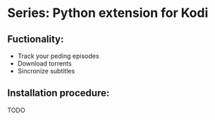 # Series: Python extension for Kodi

## Fuctionality:
* Track your peding episodes
* Download torrents
* Sincronize subtitles

## Installation procedure:
TODO
